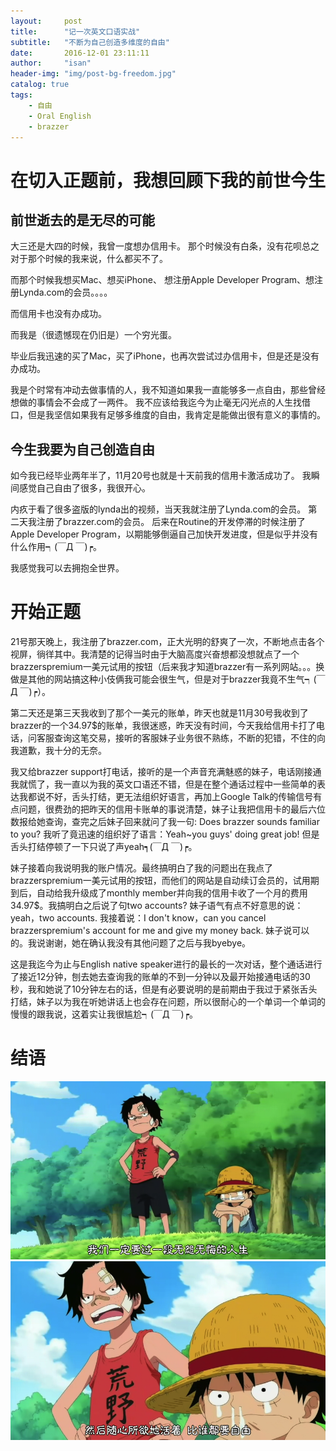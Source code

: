```yaml
---
layout:     post
title:      "记一次英文口语实战"
subtitle:   "不断为自己创造多维度的自由"
date:       2016-12-01 23:11:11
author:     "isan"
header-img: "img/post-bg-freedom.jpg"
catalog: true
tags:
    - 自由
    - Oral English
    - brazzer
---
```


# 在切入正题前，我想回顾下我的前世今生

## 前世逝去的是无尽的可能

大三还是大四的时候，我曾一度想办信用卡。
那个时候没有白条，没有花呗总之对于那个时候的我来说，什么都买不了。

而那个时候我想买Mac、想买iPhone、 想注册Apple Developer Program、想注册Lynda.com的会员。。。。

而信用卡也没有办成功。

而我是（很遗憾现在仍旧是）一个穷光蛋。

毕业后我迅速的买了Mac，买了iPhone，也再次尝试过办信用卡，但是还是没有办成功。

我是个时常有冲动去做事情的人，我不知道如果我一直能够多一点自由，那些曾经想做的事情会不会成了一两件。
我不应该给我迄今为止毫无闪光点的人生找借口，但是我坚信如果我有足够多维度的自由，我肯定是能做出很有意义的事情的。


## 今生我要为自己创造自由

如今我已经毕业两年半了，11月20号也就是十天前我的信用卡激活成功了。
我瞬间感觉自己自由了很多，我很开心。


内疚于看了很多盗版的lynda出的视频，当天我就注册了Lynda.com的会员。
第二天我注册了brazzer.com的会员。
后来在Routine的开发停滞的时候注册了Apple Developer Program，以期能够倒逼自己加快开发进度，但是似乎并没有什么作用┑(￣Д ￣)┍。


我感觉我可以去拥抱全世界。


# 开始正题

21号那天晚上，我注册了brazzer.com，正大光明的舒爽了一次，不断地点击各个视屏，徜徉其中。我清楚的记得当时由于大脑高度兴奋想都没想就点了一个brazzerspremium一美元试用的按钮（后来我才知道brazzer有一系列网站。。。换做是其他的网站搞这种小伎俩我可能会很生气，但是对于brazzer我竟不生气┑(￣Д ￣)┍）。

第二天还是第三天我收到了那个一美元的账单，昨天也就是11月30号我收到了brazzer的一个34.97$的账单，我很迷惑，昨天没有时间，今天我给信用卡打了电话，问客服查询这笔交易，接听的客服妹子业务很不熟练，不断的犯错，不住的向我道歉，我十分的无奈。

我又给brazzer support打电话，接听的是一个声音充满魅惑的妹子，电话刚接通我就慌了，我一直以为我的英文口语还不错，但是在整个通话过程中一些简单的表达我都说不好，舌头打结，更无法组织好语言，再加上Google Talk的传输信号有点问题，很费劲的把昨天的信用卡账单的事说清楚，妹子让我把信用卡的最后六位数报给她查询，查完之后妹子回来就问了我一句: Does brazzer sounds familiar to you? 我听了竟迅速的组织好了语言：Yeah~you guys' doing great job! 但是舌头打结停顿了一下只说了声yeah┑(￣Д ￣)┍。

妹子接着向我说明我的账户情况。最终搞明白了我的问题出在我点了brazzerspremium一美元试用的按钮，而他们的网站是自动续订会员的，试用期到后，自动给我升级成了monthly member并向我的信用卡收了一个月的费用34.97$。我搞明白之后说了句two accounts? 妹子语气有点不好意思的说：yeah，two accounts. 我接着说：I don't know，can you cancel brazzerspremium's account for me and give my money back. 妹子说可以的。我说谢谢，她在确认我没有其他问题了之后与我byebye。

这是我迄今为止与English native speaker进行的最长的一次对话，整个通话进行了接近12分钟，刨去她去查询我的账单的不到一分钟以及最开始接通电话的30秒，我和她说了10分钟左右的话，但是有必要说明的是前期由于我过于紧张舌头打结，妹子以为我在听她讲话上也会存在问题，所以很耐心的一个单词一个单词的慢慢的跟我说，这着实让我很尴尬┑(￣Д ￣)┍。

# 结语

![img](/img/in-post/freedom/freedom1.png)
![img](/img/in-post/freedom/freedom2.png)





